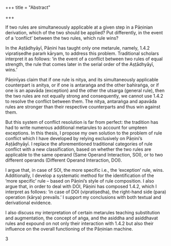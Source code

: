 +++
title = "Abstract"

+++

If two rules are simultaneously applicable at a given step in a Pāṇinian derivation, which of the  two should be applied? Put differently, in the event of a ‘conflict’ between the two rules, which  rule wins?  

In the Aṣṭādhyāyī, Pāṇini has taught only one metarule, namely, 1.4.2 vipratiṣedhe paraṁ kāryam, to address this problem. Traditional scholars interpret it as follows: ‘in the event of a  conflict between two rules of equal strength, the rule that comes later in the serial order of the  Aṣṭādhyāyī, wins.’ 

Pāṇinīyas claim that if one rule is nitya, and its simultaneously applicable counterpart is anitya, or if one is antaraṅga and the other bahiraṅga, or if one is an apavāda (exception) and the  other the utsarga (general rule), then the two rules are not equally strong and consequently, we  cannot use 1.4.2 to resolve the conflict between them. The nitya, antaraṅga and apavāda rules  are stronger than their respective counterparts and thus win against them.  

But this system of conflict resolution is far from perfect: the tradition has had to write numerous additional metarules to account for umpteen exceptions. In this thesis, I propose my own  solution to the problem of rule conflict which I have developed by relying exclusively on  Pāṇini’s Aṣṭādhyāyī. I replace the aforementioned traditional categories of rule conflict with a  new classification, based on whether the two rules are applicable to the same operand (Same  Operand Interaction, SOI), or to two different operands (Different Operand Interaction, DOI).  

I argue that, in case of SOI, the more specific i.e., the ‘exception’ rule, wins. Additionally, I develop a systematic method for the identification of the ‘more specific’ rule – based on  Pāṇini’s style of rule composition. I also argue that, in order to deal with DOI, Pāṇini has  composed 1.4.2, which I interpret as follows: ‘in case of DOI (vipratiṣedha), the right-hand  side (para) operation (kārya) prevails.’ I support my conclusions with both textual and  derivational evidence.  

I also discuss my interpretation of certain metarules teaching substitution and augmentation, the concept of aṅga, and the asiddha and asiddhavat rules and expound on not only their  interaction with 1.4.2 but also their influence on the overall functioning of the Pāṇinian  machine.

3 
